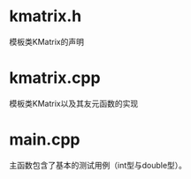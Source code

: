 # kmatrix.h

模板类KMatrix的声明

# kmatrix.cpp

模板类KMatrix以及其友元函数的实现

# main.cpp

主函数包含了基本的测试用例（int型与double型）。
